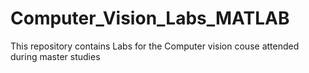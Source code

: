 # Computer_Vision_Labs_MATLAB
This repository contains Labs for the Computer vision couse attended during master studies
